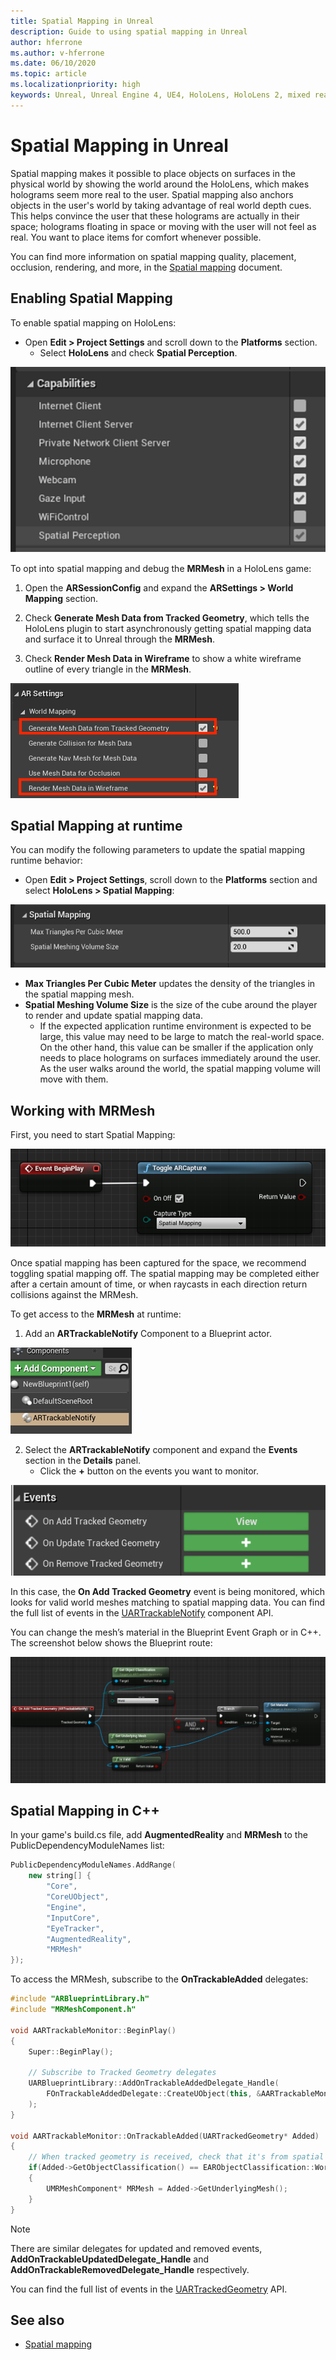 ```yaml
---
title: Spatial Mapping in Unreal
description: Guide to using spatial mapping in Unreal
author: hferrone
ms.author: v-hferrone
ms.date: 06/10/2020
ms.topic: article
ms.localizationpriority: high
keywords: Unreal, Unreal Engine 4, UE4, HoloLens, HoloLens 2, mixed reality, development, features, documentation, guides, holograms, spatial mapping, mixed reality headset, windows mixed reality headset, virtual reality headset
---
```

# Spatial Mapping in Unreal

Spatial mapping makes it possible to place objects on surfaces in the physical world by showing the world around the HoloLens, which makes holograms seem more real to the user. Spatial mapping also anchors objects in the user's world by taking advantage of real world depth cues. This helps convince the user that these holograms are actually in their space; holograms floating in space or moving with the user will not feel as real. You want to place items for comfort whenever possible.

You can find more information on spatial mapping quality, placement, occlusion, rendering, and more, in the [Spatial mapping](../../design/spatial-mapping.md) document.

## Enabling Spatial Mapping

To enable spatial mapping on HoloLens:
- Open **Edit > Project Settings** and scroll down to the **Platforms** section.    
    + Select **HoloLens** and check **Spatial Perception**.

![Screenshot of the HoloLens project settings capabilities with spatial perception highlighted](images/unreal-spatial-mapping-img-01.png)

To opt into spatial mapping and debug the **MRMesh** in a HoloLens game:
1. Open the **ARSessionConfig** and expand the **ARSettings > World Mapping** section. 

2. Check **Generate Mesh Data from Tracked Geometry**, which tells the HoloLens plugin to start asynchronously getting spatial mapping data and surface it to Unreal through the **MRMesh**. 
3. Check **Render Mesh Data in Wireframe** to show a white wireframe outline of every triangle in the **MRMesh**. 

![Spatial Anchors Store Ready](images/unreal-spatialmapping-arsettings.PNG)


## Spatial Mapping at runtime
You can modify the following parameters to update the spatial mapping runtime behavior:

- Open **Edit > Project Settings**, scroll down to the **Platforms** section and select **HoloLens > Spatial Mapping**: 

![Spatial Anchors Project Settings](images/unreal-spatialmapping-projectsettings.PNG)

- **Max Triangles Per Cubic Meter** updates the density of the triangles in the spatial mapping mesh.  
- **Spatial Meshing Volume Size** is the size of the cube around the player to render and update spatial mapping data.  
    + If the expected application runtime environment is expected to be large, this value may need to be large to match the real-world space.  On the other hand, this value can be smaller if the application only needs to place holograms on surfaces immediately around the user. As the user walks around the world, the spatial mapping volume will move with them. 

## Working with MRMesh

First, you need to start Spatial Mapping:

![Blueprint of the ToggleARCapture function with spatial mapping capture type highlighted](images/unreal-spatial-mapping-img-02.png)

Once spatial mapping has been captured for the space, we recommend toggling spatial mapping off.  The spatial mapping may be completed either after a certain amount of time, or when raycasts in each direction return collisions against the MRMesh.

To get access to the **MRMesh** at runtime:
1. Add an **ARTrackableNotify** Component to a Blueprint actor. 

![Spatial Anchors AR Trackable Notify](images/unreal-spatialmapping-artrackablenotify.PNG)

2. Select the **ARTrackableNotify** component and expand the **Events** section in the **Details** panel. 
    - Click the **+** button on the events you want to monitor. 

![Spatial Anchors Events](images/unreal-spatialmapping-events.PNG)

In this case, the **On Add Tracked Geometry** event is being monitored, which looks for valid world meshes matching to spatial mapping data. You can find the full list of events in the [UARTrackableNotify](https://docs.unrealengine.com/API/Runtime/AugmentedReality/UARTrackableNotifyComponent/index.html) component API. 

You can change the mesh’s material in the Blueprint Event Graph or in C++. The screenshot below shows the Blueprint route: 

![Spatial Anchors Example](images/unreal-spatialmapping-example.PNG)

## Spatial Mapping in C++

In your game's build.cs file, add **AugmentedReality** and **MRMesh** to the PublicDependencyModuleNames list:

```cpp
PublicDependencyModuleNames.AddRange(
    new string[] {
        "Core",
        "CoreUObject",
        "Engine",
        "InputCore",    
        "EyeTracker",
        "AugmentedReality",
        "MRMesh"
});
```

To access the MRMesh, subscribe to the **OnTrackableAdded** delegates:

```cpp
#include "ARBlueprintLibrary.h"
#include "MRMeshComponent.h"

void AARTrackableMonitor::BeginPlay()
{
    Super::BeginPlay();

    // Subscribe to Tracked Geometry delegates
    UARBlueprintLibrary::AddOnTrackableAddedDelegate_Handle(
        FOnTrackableAddedDelegate::CreateUObject(this, &AARTrackableMonitor::OnTrackableAdded)
    );
}

void AARTrackableMonitor::OnTrackableAdded(UARTrackedGeometry* Added)
{
    // When tracked geometry is received, check that it's from spatial mapping
    if(Added->GetObjectClassification() == EARObjectClassification::World)
    {
        UMRMeshComponent* MRMesh = Added->GetUnderlyingMesh();
    }
}
```

> [!NOTE]
> There are similar delegates for updated and removed events, **AddOnTrackableUpdatedDelegate_Handle** and **AddOnTrackableRemovedDelegate_Handle** respectively.
>
> You can find the full list of events in the [UARTrackedGeometry](https://docs.unrealengine.com/API/Runtime/AugmentedReality/UARTrackedGeometry/index.html) API.

## See also
* [Spatial mapping](../../design/spatial-mapping.md)
